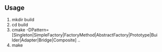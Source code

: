 ## Usage
1. mkdir build
2. cd build
3. cmake -DPattern=[Singleton|SimpleFactory|FactoryMethod|AbstractFactory|Prototype|Builder|Adapter|Bridge|Composite] ..
4. make 